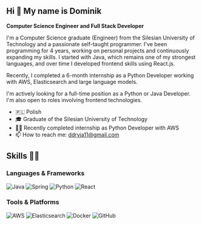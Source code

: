 ## Hi 👋 My name is Dominik

<strong>Computer Science Engineer and Full Stack Developer</strong>

I'm a Computer Science graduate (Engineer) from the Silesian University of Technology and a passionate self-taught programmer. I've been programming for 4 years, working on personal projects and continuously expanding my skills. I started with Java, which remains one of my strongest languages, and over time I developed frontend skills using React.js.

Recently, I completed a 6-month internship as a Python Developer working with AWS, Elasticsearch and large language models.

I'm actively looking for a full-time position as a Python or Java Developer. I'm also open to roles involving frontend technologies.

- 🇵🇱 Polish <br>
- 🎓 Graduate of the Silesian University of Technology <br>
- 👨‍💻 Recently completed internship as Python Developer with AWS <br>
- 📫 How to reach me: [ddryja11@gmail.com](mailto:ddryja11@gmail.com) <br>

## Skills 💪🏻

### Languages & Frameworks
![Java](https://img.shields.io/badge/Java-ED8B00?style=for-the-badge&logo=openjdk&logoColor=white)
![Spring](https://img.shields.io/badge/Spring-6DB33F?style=for-the-badge&logo=spring&logoColor=white)
![Python](https://img.shields.io/badge/Python-3776AB?style=for-the-badge&logo=python&logoColor=white)
![React](https://img.shields.io/badge/React-20232A?style=for-the-badge&logo=react&logoColor=61DAFB)

### Tools & Platforms
![AWS](https://img.shields.io/badge/AWS-232F3E?style=for-the-badge&logo=amazon-aws&logoColor=white)
![Elasticsearch](https://img.shields.io/badge/Elasticsearch-005571?style=for-the-badge&logo=elasticsearch&logoColor=white)
![Docker](https://img.shields.io/badge/Docker-2496ED?style=for-the-badge&logo=docker&logoColor=white)
![GitHub](https://img.shields.io/badge/GitHub-181717?style=for-the-badge&logo=github&logoColor=white)


